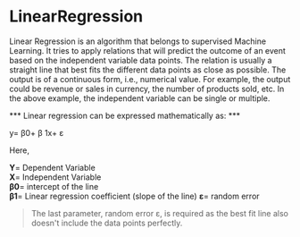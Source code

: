 # LinearRegression

Linear Regression is an algorithm that belongs to supervised Machine Learning. It tries to apply relations that will predict the outcome of an event based on the independent variable data points. The relation is usually a straight line that best fits the different data points as close as possible. The output is of a continuous form, i.e., numerical value. For example, the output could be revenue or sales in currency, the number of products sold, etc. In the above example, the independent variable can be single or multiple. 

*** Linear regression can be expressed mathematically as: *** 

y= β0+ β 1x+ ε 

Here, 

**Y**= Dependent Variable  
**X**= Independent Variable  
**β0**= intercept of the line  
**β1**= Linear regression coefficient (slope of the line) 
**ε**= random error 
>The last parameter, random error ε, is required as the best fit line also doesn't include the data points perfectly. 
